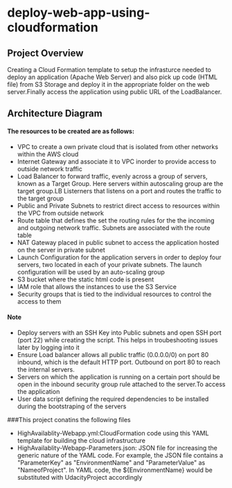 # deploy-web-app-using-cloudformation

## Project Overview
Creating a Cloud Formation template to setup the infrasturce needed to deploy an application (Apache Web Server) and also pick up code (HTML file) from S3 Storage and deploy it in the appropriate folder on the web server.Finally access the application using public URL of the LoadBalancer.

## Architecture Diagram 



#### The resources to be created are as follows:

* VPC to create a own private cloud that is isolated from other networks within the AWS cloud 
* Internet Gateway and associate it to VPC inorder to provide access to outside network traffic
* Load Balancer to forward traffic, evenly across a group of servers, known as a Target Group. Here servers within autoscaling group are the target group.LB Listerners that listens on a port and routes the traffic to the target group
* Public and Private Subnets to restrict direct access to resources within the VPC from outside network
* Route table that defines the set the routing rules for the the incoming and outgoing network traffic. Subnets are associated with the route table
* NAT Gateway placed in public subnet to access the application hosted on the server in private subnet
* Launch Configuration for the application servers in order to deploy four servers, two located in each of your private subnets. The launch configuration will be used by an auto-scaling group
* S3 bucket where the static html code is present
* IAM role that allows the instances to use the S3 Service
* Security groups that is tied to the individual resources to control the access to them


#### Note
* Deploy servers with an SSH Key into Public subnets and open SSH port (port 22) while creating the script. This helps in troubeshooting issues later by logging into it
* Ensure Load balancer allows all public traffic (0.0.0.0/0) on port 80 inbound, which is the default HTTP port. Outbound on port 80 to reach the internal servers.
* Servers on which the application is running on a certain port should be open in the inbound security group rule attached to the server.To access the application
* User data script defining the required dependencies to be installed during the bootstraping of the servers

###This project conatins the following files

* HighAvailablity-Webapp.yml:CloudFormation code using this YAML template for building the cloud infrastructure
* HighAvailablity-Webapp-Parameters.json: JSON file for increasing the generic nature of the YAML code. For example, the JSON file contains a "ParameterKey" as "EnvironmentName" and "ParameterValue" as "NameofProject".
In YAML code, the ${EnvironmentName} would be substituted with UdacityProject accordingly
